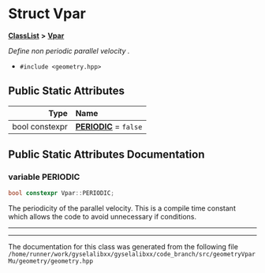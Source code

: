 

# Struct Vpar



[**ClassList**](annotated.md) **>** [**Vpar**](structVpar.md)



_Define non periodic parallel velocity_  _._

* `#include <geometry.hpp>`























## Public Static Attributes

| Type | Name |
| ---: | :--- |
|  bool constexpr | [**PERIODIC**](#variable-periodic)   = `false`<br> |










































## Public Static Attributes Documentation




### variable PERIODIC 

```C++
bool constexpr Vpar::PERIODIC;
```



The periodicity of the parallel velocity. This is a compile time constant which allows the code to avoid unnecessary if conditions. 


        

<hr>

------------------------------
The documentation for this class was generated from the following file `/home/runner/work/gyselalibxx/gyselalibxx/code_branch/src/geometryVparMu/geometry/geometry.hpp`

